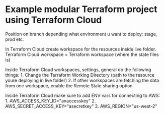# Example modular Terraform project using Terraform Cloud

Position on branch depending what environment u want to deploy: stage, prod etc.

In Terraform Cloud create workspace for the resources inside live folder.
Terraform Cloud workspace = Terraform workspace (where the state files is)

Inside Terraform Cloud workspaces, settings, general do the following things:
    1. Change the Terraform Working Directory (path to the resource youre deploying in live folder)
    2. If other workspaces are fetching the data from one workspace, enable the Remote State sharing option


Inside Terraform Cloud make sure to add ENV vars for connecting to AWS:
    1. AWS_ACCESS_KEY_ID="anaccesskey"
    2. AWS_SECRET_ACCESS_KEY="asecretkey"
    3. AWS_REGION="us-west-2"

